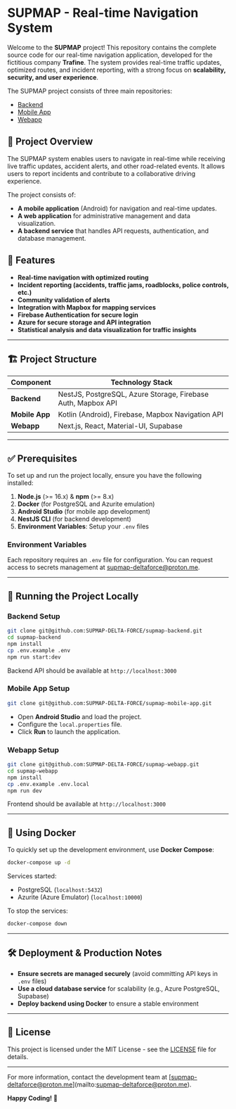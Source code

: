 # SUPMAP - Real-time Navigation System

Welcome to the **SUPMAP** project! This repository contains the complete source code for our real-time navigation application, developed for the fictitious company **Trafine**. The system provides real-time traffic updates, optimized routes, and incident reporting, with a strong focus on **scalability, security, and user experience**.

The SUPMAP project consists of three main repositories:
- [Backend](https://github.com/SUPMAP-DELTA-FORCE/supmap-backend.git)
- [Mobile App](https://github.com/SUPMAP-DELTA-FORCE/supmap-mobile-app.git)
- [Webapp](https://github.com/SUPMAP-DELTA-FORCE/supmap-webapp.git)
## 📖 Project Overview

The SUPMAP system enables users to navigate in real-time while receiving live traffic updates, accident alerts, and other road-related events. It allows users to report incidents and contribute to a collaborative driving experience.

The project consists of:
- **A mobile application** (Android) for navigation and real-time updates.
- **A web application** for administrative management and data visualization.
- **A backend service** that handles API requests, authentication, and database management.

## 🚀 Features

- **Real-time navigation with optimized routing**
- **Incident reporting (accidents, traffic jams, roadblocks, police controls, etc.)**
- **Community validation of alerts**
- **Integration with Mapbox for mapping services**
- **Firebase Authentication for secure login**
- **Azure for secure storage and API integration**
- **Statistical analysis and data visualization for traffic insights**

---

## 🏗️ Project Structure

| Component     | Technology Stack |
|--------------|-----------------|
| **Backend** | NestJS, PostgreSQL, Azure Storage, Firebase Auth, Mapbox API |
| **Mobile App** | Kotlin (Android), Firebase, Mapbox Navigation API |
| **Webapp** | Next.js, React, Material-UI, Supabase |

---

## ✅ Prerequisites

To set up and run the project locally, ensure you have the following installed:

1. **Node.js** (>= 16.x) & **npm** (>= 8.x)
2. **Docker** (for PostgreSQL and Azurite emulation)
3. **Android Studio** (for mobile app development)
4. **NestJS CLI** (for backend development)
5. **Environment Variables**: Setup your `.env` files

### Environment Variables
Each repository requires an `.env` file for configuration. You can request access to secrets management at [supmap-deltaforce@proton.me](mailto:supmap-deltaforce@proton.me).

---

## 🏃 Running the Project Locally

### Backend Setup
```sh
git clone git@github.com:SUPMAP-DELTA-FORCE/supmap-backend.git
cd supmap-backend
npm install
cp .env.example .env
npm run start:dev
```
Backend API should be available at `http://localhost:3000`

### Mobile App Setup
```sh
git clone git@github.com:SUPMAP-DELTA-FORCE/supmap-mobile-app.git
```
- Open **Android Studio** and load the project.
- Configure the `local.properties` file.
- Click **Run** to launch the application.

### Webapp Setup
```sh
git clone git@github.com:SUPMAP-DELTA-FORCE/supmap-webapp.git
cd supmap-webapp
npm install
cp .env.example .env.local
npm run dev
```
Frontend should be available at `http://localhost:3000`

---

## 🐳 Using Docker
To quickly set up the development environment, use **Docker Compose**:
```sh
docker-compose up -d
```
Services started:
- PostgreSQL (`localhost:5432`)
- Azurite (Azure Emulator) (`localhost:10000`)

To stop the services:
```sh
docker-compose down
```

---

## 🛠️ Deployment & Production Notes
- **Ensure secrets are managed securely** (avoid committing API keys in `.env` files)
- **Use a cloud database service** for scalability (e.g., Azure PostgreSQL, Supabase)
- **Deploy backend using Docker** to ensure a stable environment

---

## 📜 License
This project is licensed under the MIT License - see the [LICENSE](./LICENSE) file for details.

---

For more information, contact the development team at [[supmap-deltaforce@proton.me](mailto:supmap-deltaforce@proton.me)](mailto:supmap-deltaforce@proton.me).

**Happy Coding! 🚀**
